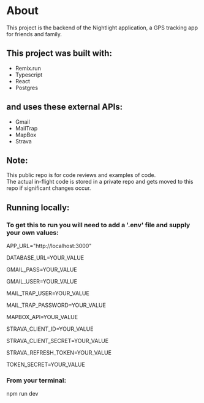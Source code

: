 # About
This project is the backend of the Nightlight application, a GPS tracking app for friends and family.

## This project was built with:
- Remix.run
- Typescript
- React
- Postgres 

## and uses these external APIs:  
- Gmail
- MailTrap
- MapBox
- Strava

## Note:  
This public repo is for code reviews and examples of code.  
The actual in-flight code is stored in a private repo and gets moved to this repo
if significant changes occur.


## Running locally:
### To get this to run you will need to add a '.env' file and supply your own values:

APP_URL="http://localhost:3000"

DATABASE_URL=YOUR_VALUE

GMAIL_PASS=YOUR_VALUE

GMAIL_USER=YOUR_VALUE

MAIL_TRAP_USER=YOUR_VALUE

MAIL_TRAP_PASSWORD=YOUR_VALUE

MAPBOX_API=YOUR_VALUE

STRAVA_CLIENT_ID=YOUR_VALUE

STRAVA_CLIENT_SECRET=YOUR_VALUE

STRAVA_REFRESH_TOKEN=YOUR_VALUE

TOKEN_SECRET=YOUR_VALUE


### From your terminal:
npm run dev